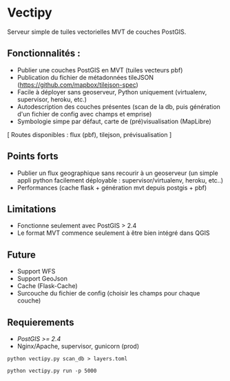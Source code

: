 # Vectipy

Serveur simple de tuiles vectorielles MVT de couches PostGIS.

## Fonctionnalités :

- Publier une couches PostGIS en MVT (tuiles vecteurs pbf)
- Publication du fichier de métadonnées tileJSON (https://github.com/mapbox/tilejson-spec)
- Facile à déployer sans geoserveur, Python uniquement (virtualenv, supervisor, heroku, etc.)
- Autodescription des couches présentes (scan de la db, puis génération d'un fichier de config avec champs et emprise)
- Symbologie simpe par défaut, carte de (pré)visualisation (MapLibre)

[ Routes disponibles : flux (pbf), tilejson, prévisualisation ]


## Points forts
- Publier un flux geographique sans recourir à un geoserveur (un simple appli python facilement déployable : supervisor/virtualenv, heroku, etc..)
- Performances (cache flask + génération mvt depuis postgis + pbf)


## Limitations
- Fonctionne seulement avec PostGIS > 2.4
- Le format MVT commence seulement à être bien intégré dans QGIS


## Future
- Support WFS
- Support GeoJson
- Cache (Flask-Cache)
- Surcouche du fichier de config (choisir les champs pour chaque couche)

## Requierements
- *PostGIS >= 2.4*
- Nginx/Apache, supervisor, gunicorn (prod)



```
python vectipy.py scan_db > layers.toml

python vectipy.py run -p 5000
```
